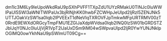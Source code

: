 dm1lc3M6Ly9leUpoWkdRaU9pSXhPVFF1TXpZdU1UYzRMakU0TlNJc0luWWlPaUl5SWl3aWNITWlPaUx3bjRlNjhKK0hwbFZCWHpJeUlpd2ljRzl5ZENJNk5UTTJOakVzSW1sa0lqb2lPVEExT1dNeVlqTXROVFJpTmkwMFpURTRMV00zT0RrdE9EWXdORGcyTmpFMU1EZGlJaXdpWVdsa0lqb2lNQ0lzSW01bGRDSTZJblJqY0NJc0luUjVjR1VpT2lJaUxDSm9iM04wSWpvaUlpd2ljR0YwYUNJNklpOGlMQ0owYkhNaU9pSWlmUT09Cg==